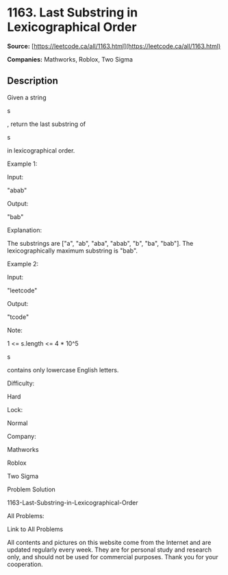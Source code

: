 # 1163. Last Substring in Lexicographical Order

**Source:** [https://leetcode.ca/all/1163.html](https://leetcode.ca/all/1163.html)

**Companies:** Mathworks, Roblox, Two Sigma

## Description

Given a string

s

, return the last substring of

s

in lexicographical
        order.

Example 1:

Input:

"abab"

Output:

"bab"

Explanation:

The substrings are ["a", "ab", "aba", "abab", "b", "ba", "bab"]. The lexicographically maximum substring is "bab".

Example 2:

Input:

"leetcode"

Output:

"tcode"

Note:

1 <= s.length <= 4 * 10^5

s

contains only lowercase English letters.

Difficulty:

Hard

Lock:

Normal

Company:

Mathworks

Roblox

Two Sigma

Problem Solution

1163-Last-Substring-in-Lexicographical-Order

All Problems:

Link to All Problems

All contents and pictures on this website come from the Internet and are updated regularly every week. They are for personal study and research only, and should not be used for commercial purposes. Thank you for your cooperation.

